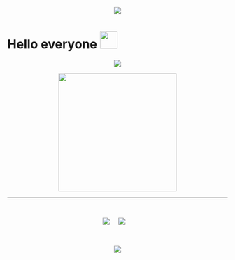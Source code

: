 <p align="center">
  <img src="https://capsule-render.vercel.app/api?type=waving&color=gradient&height=90"/>
</p>
<h1> Hello everyone <img src = "https://raw.githubusercontent.com/MartinHeinz/MartinHeinz/master/wave.gif" width = 40> </h1>
<p align='center'>
<img src="https://readme-typing-svg.herokuapp.com?color=%2336BCF7&size=25&center=true&vCenter=true&width=433&height=75&lines=I'm+Mohammad+Hossein+Khalili;Computer+Engineering+Student;c++ +Developer;Django+Developer;Web+Developer;%40mohammadkhalilii">
</p>
<p align='center'>
<img src="https://media.giphy.com/media/QvpqTCiEcwtvx6wwJK/giphy.gif" width="270" height="270" frameBorder="0" class="giphy-embed" allowFullScreen></img></p>
<hr>
<br>
<p align='center'>
<img src="https://komarev.com/ghpvc/?username=mohammadkhalilii">&nbsp;&nbsp;&nbsp;&nbsp;
<img src="https://img.shields.io/github/followers/mohammadkhalilii?style=social">&nbsp;&nbsp;&nbsp;&nbsp;
<!-- <img src="https://visitor-badge.glitch.me/badge?page_id=mohammadkhalilii.visitor-badge"> -->
</p>
<br>




<p align="center">
  <img src="https://capsule-render.vercel.app/api?type=waving&color=gradient&height=90&section=footer"/>
</p>
